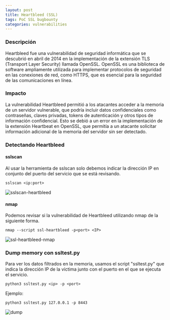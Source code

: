 ```yaml
---
layout: post
title: Heartbleed (SSL)
tags: PoC SSL bugbounty
categories: vulnerabilities 
---
```


### Descripción

Heartbleed fue una vulnerabilidad de seguridad informática que se descubrió en abril de 2014 en la implementación de la extensión TLS (Transport Layer Security) llamada OpenSSL. OpenSSL es una biblioteca de software ampliamente utilizada para implementar protocolos de seguridad en las conexiones de red, como HTTPS, que es esencial para la seguridad de las comunicaciones en línea.

### Impacto

La vulnerabilidad Heartbleed permitió a los atacantes acceder a la memoria de un servidor vulnerable, que podría incluir datos confidenciales como contraseñas, claves privadas, tokens de autenticación y otros tipos de información confidencial. Esto se debió a un error en la implementación de la extensión Heartbeat en OpenSSL, que permitía a un atacante solicitar información adicional de la memoria del servidor sin ser detectado.

### Detectando Heartbleed

#### sslscan

Al usar la herramienta de sslscan solo debemos indicar la dirección IP en conjunto del puerto del servicio que se está revisando.

~~~ shell
sslscan <ip:port>
~~~

![sslscan-heartbleed](/assets/img/00/image.png)

#### nmap

Podemos revisar si la vulnerabilidad de Heartbleed utilizando nmap de la siguiente forma.

~~~ shell
nmap --script ssl-heartbleed -p<port> <IP>
~~~

![ssl-heartbleed-nmap](/assets/img/00/1.png)

### Dump memory con ssltest.py

Para ver los datos filtrados en la memoria, usamos el script "ssltest.py" que indica la dirección IP de la víctima junto con el puerto en el que se ejecuta el servicio.

~~~ shell
python3 ssltest.py <ip> -p <port>
~~~

Ejemplo:

~~~ shell
python3 ssltest.py 127.0.0.1 -p 8443
~~~

![dump](/assets/img/00/2.png)


